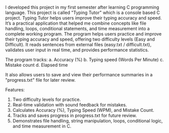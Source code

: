 I developed this project in my first semester after learning C programming language. This project is called "Typing Tutor" which is a console based C project.
Typing Tutor helps users improve their typing accuracy and speed. It’s a practical application that helped me combine concepts like file handling, loops, conditional statements, and time measurement into a complete working program.
The program helps users practice and improve their typing accuracy and speed, offering two difficulty levels (Easy and Difficult). It reads sentences from external files (easy.txt / difficult.txt), validates user input in real time, and provides performance statistics.

The program tracks:
a. Accuracy (%)
b. Typing speed (Words Per Minute)
c. Mistake count
d. Elapsed time

It also allows users to save and view their performance summaries in a "progress.txt" file for later review.

Features:
1. Two difficulty levels for practice.
2. Real-time validation with sound feedback for mistakes.
3. Calculates Accuracy (%), Typing Speed (WPM), and Mistake Count.
4. Tracks and saves progress in progress.txt for future review.
5. Demonstrates file handling, string manipulation, loops, conditional logic, and time measurement in C.

